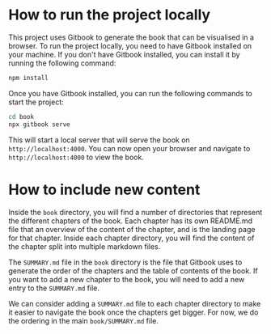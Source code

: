 # How to run the project locally

This project uses Gitbook to generate the book that can be visualised in a browser. To run the project locally, you need to have Gitbook installed on your machine. If you don't have Gitbook installed, you can install it by running the following command:

```bash
npm install
```

Once you have Gitbook installed, you can run the following commands to start the project:

```bash
cd book
npx gitbook serve
```

This will start a local server that will serve the book on `http://localhost:4000`. You can now open your browser and navigate to `http://localhost:4000` to view the book.

# How to include new content
Inside the `book` directory, you will find a number of directories that represent the different chapters of the book. Each chapter has its own README.md file that an overview of the content of the chapter, and is the landing page for that chapter. Inside each chapter directory, you will find the content of the chapter split into multiple markdown files.

The `SUMMARY.md` file in the `book` directory is the file that Gitbook uses to generate the order of the chapters and the table of contents of the book. If you want to add a new chapter to the book, you will need to add a new entry to the `SUMMARY.md` file. 

We can consider adding a `SUMMARY.md` file to each chapter directory to make it easier to navigate the book once the chapters get bigger. For now, we do the ordering in the main `book/SUMMARY.md` file.